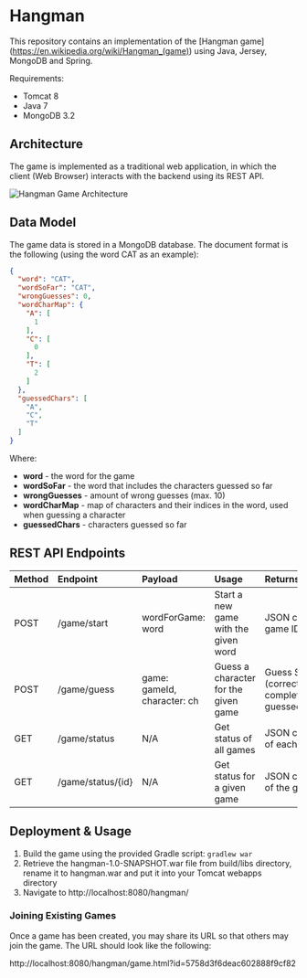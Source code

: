 # Hangman
This repository contains an implementation of the [Hangman game] (https://en.wikipedia.org/wiki/Hangman_(game)) using Java, Jersey, MongoDB and Spring.

Requirements:
- Tomcat 8
- Java 7
- MongoDB 3.2

## Architecture
The game is implemented as a traditional web application, in which the client (Web Browser) interacts with the backend using its REST API.

![Hangman Game Architecture](https://cloud.githubusercontent.com/assets/7324176/15991723/fb2d8ebc-30c3-11e6-8579-46ffdf235816.png)

## Data Model
The game data is stored in a MongoDB database. The document format is the following (using the word CAT as an example):

```json
{
  "word": "CAT",
  "wordSoFar": "CAT",
  "wrongGuesses": 0,
  "wordCharMap": {
    "A": [
      1
    ],
    "C": [
      0
    ],
    "T": [
      2
    ]
  },
  "guessedChars": [
    "A",
    "C",
    "T"
  ]
}
```

Where:

- **word** - the word for the game
- **wordSoFar** - the word that includes the characters guessed so far
- **wrongGuesses** - amount of wrong guesses (max. 10)
- **wordCharMap** - map of characters and their indices in the word, used when guessing a character
- **guessedChars** - characters guessed so far

## REST API Endpoints
| Method        | Endpoint      | Payload                     | Usage                                | Returns                     |
|:------------- |:------------- |:--------------------------- |:-------------------------------------|:----------------------------|
| POST          | /game/start   | wordForGame: word           | Start a new game with the given word | JSON containing the game ID |
| POST          | /game/guess   | game: gameId, character: ch | Guess a character for the given game | Guess Status (correct/incorrect/game complete/already guessed)|
| GET           | /game/status  | N/A                         | Get status of all games              | JSON containing status of each game|
| GET          | /game/status/{id} | N/A                       | Get status for a given game          | JSON containing status of the game |

## Deployment & Usage
1. Build the game using the provided Gradle script: `gradlew war`
2. Retrieve the hangman-1.0-SNAPSHOT.war file from build/libs directory, rename it to hangman.war and put it into your Tomcat webapps directory
3. Navigate to http://localhost:8080/hangman/

### Joining Existing Games
Once a game has been created, you may share its URL so that others may join the game. The URL should look like the following:

http://localhost:8080/hangman/game.html?id=5758d3f6deac602888f9cf82
